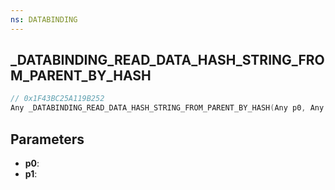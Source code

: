 ```yaml
---
ns: DATABINDING
---
```

## _DATABINDING_READ_DATA_HASH_STRING_FROM_PARENT_BY_HASH

```c
// 0x1F43BC25A119B252
Any _DATABINDING_READ_DATA_HASH_STRING_FROM_PARENT_BY_HASH(Any p0, Any p1);
```

## Parameters
* **p0**:
* **p1**:
